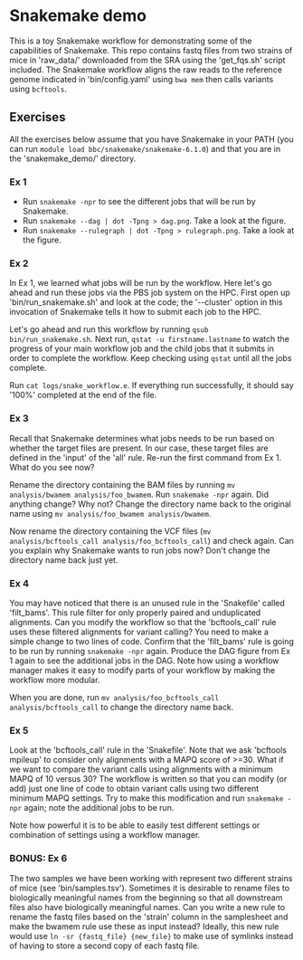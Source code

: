 # Snakemake demo

This is a toy Snakemake workflow for demonstrating some of the capabilities of Snakemake. This repo contains fastq files from two strains of mice in 'raw_data/' downloaded from the SRA using the 'get_fqs.sh' script included. The Snakemake workflow aligns the raw reads to the reference genome indicated in 'bin/config.yaml' using `bwa mem` then calls variants using `bcftools`.

## Exercises

All the exercises below assume that you have Snakemake in your PATH (you can run `module load bbc/snakemake/snakemake-6.1.0`) and that you are in the 'snakemake_demo/' directory.

### Ex 1
- Run `snakemake -npr` to see the different jobs that will be run by Snakemake.
- Run `snakemake --dag | dot -Tpng > dag.png`. Take a look at the figure.
- Run `snakemake --rulegraph | dot -Tpng > rulegraph.png`. Take a look at the figure.

### Ex 2
In Ex 1, we learned what jobs will be run by the workflow. Here let's go ahead and run these jobs via the PBS job system on the HPC. First open up 'bin/run_snakemake.sh' and look at the code; the '--cluster' option in this invocation of Snakemake tells it how to submit each job to the HPC.

Let's go ahead and run this workflow by running `qsub bin/run_snakemake.sh`. Next run, `qstat -u firstname.lastname` to watch the progress of your main workflow job and the child jobs that it submits in order to complete the workflow. Keep checking using `qstat` until all the jobs complete.

Run `cat logs/snake_workflow.e`. If everything run successfully, it should say '100%' completed at the end of the file.

### Ex 3
Recall that Snakemake determines what jobs needs to be run based on whether the target files are present. In our case, these target files are defined in the 'input' of the 'all' rule.  Re-run the first command from Ex 1. What do you see now?

Rename the directory containing the BAM files by running `mv analysis/bwamem analysis/foo_bwamem`. Run `snakemake -npr` again. Did anything change? Why not? Change the directory name back to the original name using `mv analysis/foo_bwamem analysis/bwamem`.

Now rename the directory containing the VCF files (`mv analysis/bcftools_call analysis/foo_bcftools_call`) and check again. Can you explain why Snakemake wants to run jobs now? Don't change the directory name back just yet.

### Ex 4
You may have noticed that there is an unused rule in the 'Snakefile' called 'filt_bams'. This rule filter for only properly paired and unduplicated alignments. Can you modify the workflow so that the 'bcftools_call' rule uses these filtered alignments for variant calling? You need to make a simple change to two lines of code. Confirm that the 'filt_bams' rule is going to be run by running `snakemake -npr` again. Produce the DAG figure from Ex 1 again to see the additional jobs in the DAG. Note how using a workflow manager makes it easy to modify parts of your workflow by making the workflow more modular. 

When you are done, run `mv analysis/foo_bcftools_call analysis/bcftools_call` to change the directory name back.

### Ex 5
Look at the 'bcftools_call' rule in the 'Snakefile'. Note that we ask 'bcftools mpileup' to consider only alignments with a MAPQ score of >=30. What if we want to compare the variant calls using alignments with a minimum MAPQ of 10 versus 30? The workflow is written so that you can modify (or add) just one line of code to obtain variant calls using two different minimum MAPQ settings. Try to make this modification and run `snakemake -npr` again; note the additional jobs to be run.

Note how powerful it is to be able to easily test different settings or combination of settings using a workflow manager.

### BONUS: Ex 6
The two samples we have been working with represent two different strains of mice (see 'bin/samples.tsv'). Sometimes it is desirable to rename files to biologically meaningful names from the beginning so that all downstream files also have biologically meaningful names. Can you write a new rule to rename the fastq files based on the 'strain' column in the samplesheet and make the bwamem rule use these as input instead? Ideally, this new rule would use `ln -sr {fastq_file} {new_file}` to make use of symlinks instead of having to store a second copy of each fastq file.

